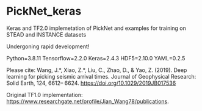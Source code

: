 # PickNet_keras
Keras and TF2.0 implemetation of PickNet and examples for training on STEAD and INSTANCE datasets

Undergoning rapid development!

Python=3.8.11
Tensorflow=2.2.0
Keras=2.4.3
HDF5=2.10.0
YAML=0.2.5

Please cite: Wang, J.\*, Xiao, Z.\*, Liu, C., Zhao, D., & Yao, Z. (2019). Deep learning for picking seismic arrival times. Journal of Geophysical Research: Solid Earth, 124, 6612– 6624. https://doi.org/10.1029/2019JB017536

Original TF1.0 implementation: https://www.researchgate.net/profile/Jian_Wang78/publications.
